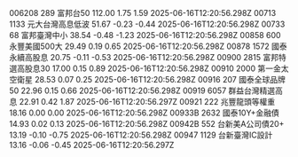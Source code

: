 006208	289	富邦台50	112.00	1.75	1.59	2025-06-16T12:20:56.298Z
00713	1133	元大台灣高息低波	51.67	-0.23	-0.44	2025-06-16T12:20:56.298Z
00733	68	富邦臺灣中小	38.54	-0.48	-1.23	2025-06-16T12:20:56.298Z
00858	600	永豐美國500大	29.49	0.19	0.65	2025-06-16T12:20:56.298Z
00878	1572	國泰永續高股息	20.75	-0.11	-0.53	2025-06-16T12:20:56.298Z
00900	2815	富邦特選高股息30	17.00	0.15	0.89	2025-06-16T12:20:56.298Z
00910	2000	第一金太空衛星	28.53	0.07	0.25	2025-06-16T12:20:56.298Z
00916	207	國泰全球品牌50	22.96	0.15	0.66	2025-06-16T12:20:56.298Z
00919	6057	群益台灣精選高息	22.91	0.42	1.87	2025-06-16T12:20:56.297Z
00921	222	兆豐龍頭等權重	18.16	0.00	0.00	2025-06-16T12:20:56.298Z
00933B	2632	國泰10Y+金融債	14.93	0.02	0.13	2025-06-16T12:20:56.298Z
00942B	552	台新美A公司債20+	13.19	-0.10	-0.75	2025-06-16T12:20:56.298Z
00947	1129	台新臺灣IC設計	13.16	-0.06	-0.45	2025-06-16T12:20:56.297Z